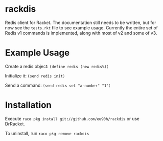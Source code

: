 # rackdis
Redis client for Racket. The documentation still needs to be written, but for now see the `tests.rkt` file to see example
usage. Currently the entire set of Redis v1 commands is implemented, along with most of v2 and some of v3.

Example Usage
=============
Create a redis object: `(define redis (new redis%))`

Initialize it: `(send redis init)`

Send a command: `(send redis set "a-number" "1")`

Installation
============
Execute `raco pkg install git://github.com/eu90h/rackdis` or use DrRacket.

To uninstall, run `raco pkg remove rackdis`
